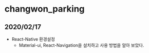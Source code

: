 # changwon_parking

## 2020/02/17

* React-Native 환경설정
  * Material-ui, React-Navigation을 설치하고 사용 방법을 알아 보았다.
